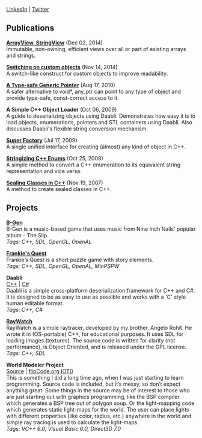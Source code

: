 [LinkedIn](https://www.linkedin.com/in/francisxavierjp/) \| [Twitter](https://twitter.com/francisxavierjp)  

## Publications

[**ArrayView, StringView**](https://www.codeproject.com/Articles/848746/ArrayView-StringView) (Dec 02, 2014)  
Immutable, non-owning, efficient views over all or part of existing arrays and strings.  

[**Switching on custom objects**](https://www.codeproject.com/Tips/842266/Switch-custom-object) (Nov 14, 2014)  
A switch-like construct for custom objects to improve readability.  

[**A Type-safe Generic Pointer**](https://www.codeproject.com/Articles/159454/A-Type-safe-Generic-Pointer) (Aug 17, 2010)  
A safer alternative to void*, any_ptr can point to any type of object and provide type-safe, const-correct access to it.  

**A Simple C++ Object Loader** (Oct 06, 2009)  
A guide to deserializing objects using Daabli. Demonstrates how easy it is to load objects, enumerations, pointers and STL containers using Daabli. Also discusses Daabli's flexible string conversion mechanism.  

[**Super Factory**](https://www.codeproject.com/Articles/254722/Super-Factory) (Jul 17, 2009)  
A single unified interface for creating (almost) any kind of object in C++.  

[**Stringizing C++ Enums**](https://www.codeproject.com/Articles/42035/Enum-to-String-and-Vice-Versa-in-C) (Oct 25, 2008)  
A simple method to convert a C++ enumeration to its equivalent string representation and vice versa.  

[**Sealing Classes in C++**](https://www.codeproject.com/Articles/42021/Sealing-Classes-in-C) (Nov 19, 2007)  
A method to create sealed classes in C++.  

## Projects

[**B-Gen**](http://bgengame.blogspot.com/)  
B-Gen is a music-based game that uses music from Nine Inch Nails’ popular album - The Slip.  
_Tags: C++, SDL, OpenGL, OpenAL_  

[**Frankie's Quest**](http://frankiesquest.blogspot.com/)  
Frankie’s Quest is a short puzzle game with story elements.  
_Tags: C++, SDL, OpenGL, OpenAL, MinPSPW_  

**Daabli**  
[C++](http://daabli.sourceforge.net/) \| [C#](http://daabli.codeplex.com/)  
Daabli is a simple cross-platform deserialization framework for C++ and C#. It is designed to be as easy to use as possible and works with a 'C' style human editable format.  
_Tags: C++, C#_  

[**RayWatch**](http://sourceforge.net/projects/raywatch/)  
RayWatch is a simple raytracer, developed by my brother, Angelo Rohit. He wrote it in (OS-portable) C++, for educational purposes. It uses SDL for loading images (textures). The source code is written for clarity (not performance), is Object Oriented, and is released under the GPL license.  
_Tags: C++, SDL_  

**World Modeler Project**  
[Source]() \| [flipCode.org IOTD](http://www.flipcode.com/archives/09-25-2003.shtml)  
This is something I did a long time ago, when I was just starting to learn programming. Source code is included, but it’s messy, so don’t expect anything great. Some things in the source may be of interest to those who are just starting out with graphics programming, like the BSP compiler which generates a BSP tree out of polygon soup. Or the light-mapping code which generates static light-maps for the world. The user can place lights with different properties (like color, radius, etc.) anywhere in the world and simple ray tracing is used to calculate the light-maps.  
_Tags: VC++ 6.0, Visual Basic 6.0, Direct3D 7.0_  

